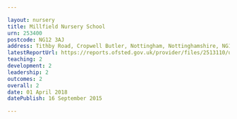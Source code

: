 ```yaml
---

layout: nursery
title: Millfield Nursery School
urn: 253400
postcode: NG12 3AJ
address: Tithby Road, Cropwell Butler, Nottingham, Nottinghamshire, NG12 3AJ
latestReportUrl: https://reports.ofsted.gov.uk/provider/files/2513110/urn/253400.pdf
teaching: 2
development: 2
leadership: 2
outcomes: 2
overall: 2
date: 01 April 2018 
datePublish: 16 September 2015

---
```

